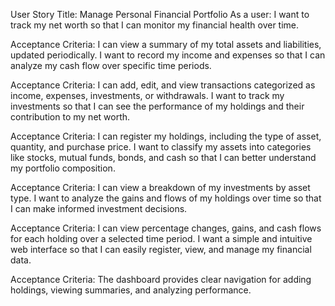  
User Story
Title: Manage Personal Financial Portfolio
As a user:
I want to track my net worth so that I can monitor my financial health over time.

Acceptance Criteria: I can view a summary of my total assets and liabilities, updated periodically.
I want to record my income and expenses so that I can analyze my cash flow over specific time periods.

Acceptance Criteria: I can add, edit, and view transactions categorized as income, expenses, investments, or withdrawals.
I want to track my investments so that I can see the performance of my holdings and their contribution to my net worth.

Acceptance Criteria: I can register my holdings, including the type of asset, quantity, and purchase price.
I want to classify my assets into categories like stocks, mutual funds, bonds, and cash so that I can better understand my portfolio composition.

Acceptance Criteria: I can view a breakdown of my investments by asset type.
I want to analyze the gains and flows of my holdings over time so that I can make informed investment decisions.

Acceptance Criteria: I can view percentage changes, gains, and cash flows for each holding over a selected time period.
I want a simple and intuitive web interface so that I can easily register, view, and manage my financial data.

Acceptance Criteria: The dashboard provides clear navigation for adding holdings, viewing summaries, and analyzing performance.
